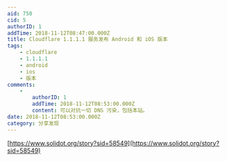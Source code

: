 ```yaml
---
aid: 750
cid: 5
authorID: 1
addTime: 2018-11-12T08:47:00.000Z
title: Cloudflare 1.1.1.1 服务发布 Android 和 iOS 版本
tags:
    - cloudflare
    - 1.1.1.1
    - android
    - ios
    - 版本
comments:
    -
        authorID: 1
        addTime: 2018-11-12T08:53:00.000Z
        content: 可以对抗一切 DNS 污染，包括本站。
date: 2018-11-12T08:53:00.000Z
category: 分享发现
---
```


[https://www.solidot.org/story?sid=58549](https://www.solidot.org/story?sid=58549)
